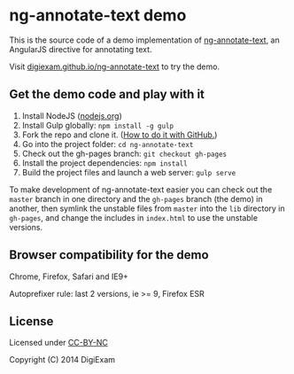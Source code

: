 # ng-annotate-text demo

This is the source code of a demo implementation of [ng-annotate-text](https://github.com/DigiExam/ng-annotate-text/), an AngularJS directive for annotating text.

Visit [digiexam.github.io/ng-annotate-text](http://digiexam.github.io/ng-annotate-text/) to try the demo.

## Get the demo code and play with it

1. Install NodeJS ([nodejs.org](http://nodejs.org/))
2. Install Gulp globally: `npm install -g gulp`
3. Fork the repo and clone it. ([How to do it with GitHub.](https://help.github.com/articles/fork-a-repo))
4. Go into the project folder: `cd ng-annotate-text`
5. Check out the gh-pages branch: `git checkout gh-pages`
6. Install the project dependencies: `npm install`
7. Build the project files and launch a web server: `gulp serve` 

To make development of ng-annotate-text easier you can check out the `master` branch in one directory and the `gh-pages` branch (the demo) in another, then symlink the unstable files from `master` into the `lib` directory in `gh-pages`, and change the includes in `index.html` to use the unstable versions.

## Browser compatibility for the demo

Chrome, Firefox, Safari and IE9+

Autoprefixer rule: last 2 versions, ie >= 9, Firefox ESR

## License

Licensed under [CC-BY-NC](https://tldrlegal.com/license/creative-commons-attribution-noncommercial-(cc-nc))

Copyright (C) 2014 DigiExam
